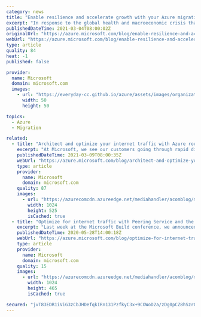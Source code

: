 ```yaml
---
category: news
title: "Enable resilience and accelerate growth with your Azure migration"
excerpt: "In response to the global health and macroeconomic crisis that began last year, customers have been accelerating their digital transformation efforts at an unprecedented pace to help bolster organizational resilience. "
publishedDateTime: 2021-03-04T08:00:02Z
originalUrl: "https://azure.microsoft.com/blog/enable-resilience-and-accelerate-growth-with-your-azure-migration/"
webUrl: "https://azure.microsoft.com/blog/enable-resilience-and-accelerate-growth-with-your-azure-migration/"
type: article
quality: 84
heat: -1
published: false

provider:
  name: Microsoft
  domain: microsoft.com
  images:
    - url: "https://everyday-cc.github.io/azure/assets/images/organizations/microsoft.com-50x50.jpg"
      width: 50
      height: 50

topics:
  - Azure
  - Migration

related:
  - title: "Architect and optimize your internet traffic with Azure routing preference"
    excerpt: "At Microsoft, we see our customers going through rapid digital transformation to accelerate business growth and empower their employees. And the shift to the digital sphere means a phenomenal growth in internet traffic."
    publishedDateTime: 2021-03-09T08:00:35Z
    webUrl: "https://azure.microsoft.com/blog/architect-and-optimize-your-internet-traffic-with-azure-routing-preference/"
    type: article
    provider:
      name: Microsoft
      domain: microsoft.com
    quality: 87
    images:
      - url: "https://azurecomcdn.azureedge.net/mediahandler/acomblog/media/Default/blog/167f0968-b23e-4c38-bbdf-7e438ea4fcb6.png"
        width: 1024
        height: 525
        isCached: true
  - title: "Optimize for internet traffic with Peering Service and the routing preference option"
    excerpt: "Last week at the Microsoft Build conference, we announced that Azure Peering Service is now generally available. We also introduced “routing preference,” a new option for our customers to further architect and optimize their traffic to and from Azure over the “public Internet.”\r\n\r\nNetworking is a critical"
    publishedDateTime: 2020-05-28T14:00:18Z
    webUrl: "https://azure.microsoft.com/blog/optimize-for-internet-traffic-with-peering-service-and-the-routing-preference-option/"
    type: article
    provider:
      name: Microsoft
      domain: microsoft.com
    quality: 15
    images:
      - url: "https://azurecomcdn.azureedge.net/mediahandler/acomblog/media/Default/blog/bb04df39-5a78-4b0d-bfe9-f654127736da.png"
        width: 1024
        height: 465
        isCached: true

secured: "jvT83EDR1iViG3zCbJHDefqkIRn131PzfkyC3x+9COWoD2a/zDg0pCZ8hSzrCqHf6DWP6RPQNvZj4PB2bIK+/7FpqdHAXVaVtijQGUu9kPC4prLwRtjW/KckMAl8gASdxWp+fINhagHps9JaG09DAkC2UppEk9ZiP2e9+XC+bjPlrvF9rwLK1bk1pPO/o+RlhbFUJAbua04wB1G3SADfZborP4Px6M4WcQk6NuXsjinWJN2kZoef5OCce30whudX/2SR/00q4EftSC+1n2TM8n3E6Wo80xJaBubIjAE5cP5XQR5syx3yy99zcyQqJuUY4tuIpUoAtvpDawQI0/LyNlqBpZO2ssmE9FlzrOjuwAo=;j8665KbYULJR7/A4A1DXew=="
---
```



